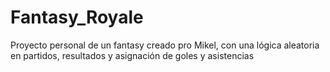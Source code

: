 # Fantasy_Royale
Proyecto personal de un fantasy creado pro Mikel, con una lógica aleatoria en partidos, resultados y asignación de goles y asistencias
